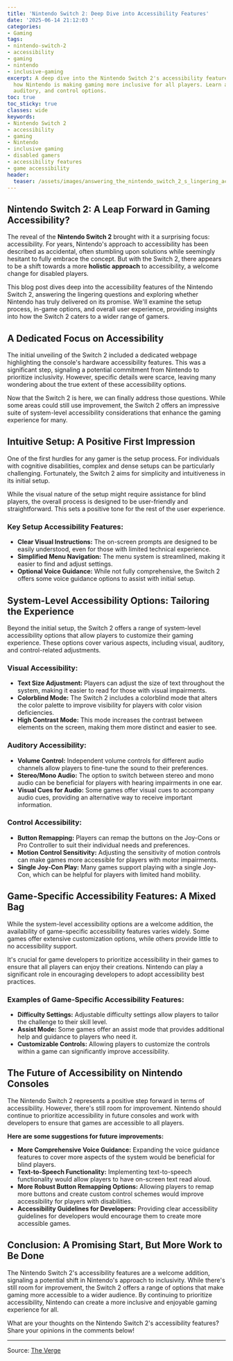 ```yaml
---
title: 'Nintendo Switch 2: Deep Dive into Accessibility Features'
date: '2025-06-14 21:12:03 '
categories:
- Gaming
tags:
- nintendo-switch-2
- accessibility
- gaming
- nintendo
- inclusive-gaming
excerpt: A deep dive into the Nintendo Switch 2's accessibility features. Discover
  how Nintendo is making gaming more inclusive for all players. Learn about visual,
  auditory, and control options.
toc: true
toc_sticky: true
classes: wide
keywords:
- Nintendo Switch 2
- accessibility
- gaming
- Nintendo
- inclusive gaming
- disabled gamers
- accessibility features
- game accessibility
header:
  teaser: /assets/images/answering_the_nintendo_switch_2_s_lingering_access_20250614211203.jpg
---
```


## Nintendo Switch 2: A Leap Forward in Gaming Accessibility?

The reveal of the **Nintendo Switch 2** brought with it a surprising focus: accessibility. For years, Nintendo's approach to accessibility has been described as accidental, often stumbling upon solutions while seemingly hesitant to fully embrace the concept. But with the Switch 2, there appears to be a shift towards a more **holistic approach** to accessibility, a welcome change for disabled players.

This blog post dives deep into the accessibility features of the Nintendo Switch 2, answering the lingering questions and exploring whether Nintendo has truly delivered on its promise. We'll examine the setup process, in-game options, and overall user experience, providing insights into how the Switch 2 caters to a wider range of gamers.

## A Dedicated Focus on Accessibility

The initial unveiling of the Switch 2 included a dedicated webpage highlighting the console's hardware accessibility features. This was a significant step, signaling a potential commitment from Nintendo to prioritize inclusivity. However, specific details were scarce, leaving many wondering about the true extent of these accessibility options.

Now that the Switch 2 is here, we can finally address those questions. While some areas could still use improvement, the Switch 2 offers an impressive suite of system-level accessibility considerations that enhance the gaming experience for many.

## Intuitive Setup: A Positive First Impression

One of the first hurdles for any gamer is the setup process. For individuals with cognitive disabilities, complex and dense setups can be particularly challenging. Fortunately, the Switch 2 aims for simplicity and intuitiveness in its initial setup.

While the visual nature of the setup might require assistance for blind players, the overall process is designed to be user-friendly and straightforward. This sets a positive tone for the rest of the user experience.

### Key Setup Accessibility Features:

*   **Clear Visual Instructions:** The on-screen prompts are designed to be easily understood, even for those with limited technical experience.
*   **Simplified Menu Navigation:** The menu system is streamlined, making it easier to find and adjust settings.
*   **Optional Voice Guidance:** While not fully comprehensive, the Switch 2 offers some voice guidance options to assist with initial setup.

## System-Level Accessibility Options: Tailoring the Experience

Beyond the initial setup, the Switch 2 offers a range of system-level accessibility options that allow players to customize their gaming experience. These options cover various aspects, including visual, auditory, and control-related adjustments.

### Visual Accessibility:

*   **Text Size Adjustment:** Players can adjust the size of text throughout the system, making it easier to read for those with visual impairments.
*   **Colorblind Mode:** The Switch 2 includes a colorblind mode that alters the color palette to improve visibility for players with color vision deficiencies.
*   **High Contrast Mode:** This mode increases the contrast between elements on the screen, making them more distinct and easier to see.

### Auditory Accessibility:

*   **Volume Control:** Independent volume controls for different audio channels allow players to fine-tune the sound to their preferences.
*   **Stereo/Mono Audio:** The option to switch between stereo and mono audio can be beneficial for players with hearing impairments in one ear.
*   **Visual Cues for Audio:** Some games offer visual cues to accompany audio cues, providing an alternative way to receive important information.

### Control Accessibility:

*   **Button Remapping:** Players can remap the buttons on the Joy-Cons or Pro Controller to suit their individual needs and preferences.
*   **Motion Control Sensitivity:** Adjusting the sensitivity of motion controls can make games more accessible for players with motor impairments.
*   **Single Joy-Con Play:** Many games support playing with a single Joy-Con, which can be helpful for players with limited hand mobility.

## Game-Specific Accessibility Features: A Mixed Bag

While the system-level accessibility options are a welcome addition, the availability of game-specific accessibility features varies widely. Some games offer extensive customization options, while others provide little to no accessibility support.

It's crucial for game developers to prioritize accessibility in their games to ensure that all players can enjoy their creations. Nintendo can play a significant role in encouraging developers to adopt accessibility best practices.

### Examples of Game-Specific Accessibility Features:

*   **Difficulty Settings:** Adjustable difficulty settings allow players to tailor the challenge to their skill level.
*   **Assist Mode:** Some games offer an assist mode that provides additional help and guidance to players who need it.
*   **Customizable Controls:** Allowing players to customize the controls within a game can significantly improve accessibility.

## The Future of Accessibility on Nintendo Consoles

The Nintendo Switch 2 represents a positive step forward in terms of accessibility. However, there's still room for improvement. Nintendo should continue to prioritize accessibility in future consoles and work with developers to ensure that games are accessible to all players.

**Here are some suggestions for future improvements:**

*   **More Comprehensive Voice Guidance:** Expanding the voice guidance features to cover more aspects of the system would be beneficial for blind players.
*   **Text-to-Speech Functionality:** Implementing text-to-speech functionality would allow players to have on-screen text read aloud.
*   **More Robust Button Remapping Options:** Allowing players to remap more buttons and create custom control schemes would improve accessibility for players with disabilities.
*   **Accessibility Guidelines for Developers:** Providing clear accessibility guidelines for developers would encourage them to create more accessible games.

## Conclusion: A Promising Start, But More Work to Be Done

The Nintendo Switch 2's accessibility features are a welcome addition, signaling a potential shift in Nintendo's approach to inclusivity. While there's still room for improvement, the Switch 2 offers a range of options that make gaming more accessible to a wider audience. By continuing to prioritize accessibility, Nintendo can create a more inclusive and enjoyable gaming experience for all.

What are your thoughts on the Nintendo Switch 2's accessibility features? Share your opinions in the comments below!

---

Source: [The Verge](https://www.theverge.com/nintendo/686591/nintendo-switch-2-accessibility-features-analysis)